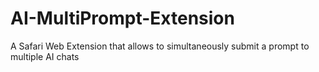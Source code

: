 # AI-MultiPrompt-Extension
A Safari Web Extension that allows to simultaneously submit a prompt to multiple AI chats
